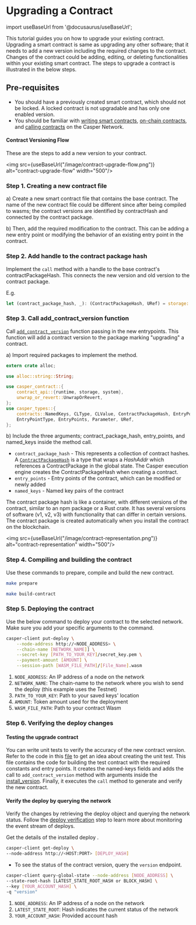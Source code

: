 # Upgrading a Contract

import useBaseUrl from '@docusaurus/useBaseUrl';


This tutorial guides you on how to upgrade your existing contract. Upgrading a smart contract is same as upgrading any other software; that it needs to add a new version including the required changes to the contract. Changes of the contract could be adding, editing, or deleting functionalities within your existing smart contract. The steps to upgrade a contract is illustrated in the below steps.

## Pre-requisites
- You should have a previously created smart contract, which should not be locked. A locked contract is not upgradable and has only one enabled version.
- You should be familiar with [writing smart contracts](./writing-contracts), [on-chain contracts](/dapp-dev-guide/on-chain-contracts/), and [calling contracts](/dapp-dev-guide/calling-contracts) on the Casper Network.


#### Contract Versioning Flow

These are the steps to add a new version to your contract.

<img src={useBaseUrl("/image/contract-upgrade-flow.png")} alt="contract-upgrade-flow" width="500"/>

### Step 1. Creating a new contract file 
a) Create a new smart contract file that contains the base contract. The name of the new contract file could be different since after being compiled to wasms; the contract versions are identified by contractHash and connected by the contract package.

b) Then, add the required modification to the contract. This can be adding a new entry point or modifying the behavior of an existing entry point in the contract.

### Step 2. Add handle to the contract package hash
Implement the `call` method with a handle to the base contract's contractPackageHash. This connects the new version and old version to the contract package. 

   E.g.
```rust
let (contract_package_hash, _): (ContractPackageHash, URef) = storage::create_contract_package_at_hash();
```

### Step 3. Call add_contract_version function

Call [`add_contract_version`](https://github.com/casper-network/casper-node/blob/18571e0c22d7918a953f497649b733151cfb3c3c/smart_contracts/contracts/client/counter-define/src/main.rs#L78-L79) function passing in the new entrypoints. This function will add a contract version to the package marking "upgrading" a contract.

a) Import required packages to implement the method.
```rust
extern crate alloc;

use alloc::string::String;

use casper_contract::{
    contract_api::{runtime, storage, system},
    unwrap_or_revert::UnwrapOrRevert,
};
use casper_types::{
    contracts::NamedKeys, CLType, CLValue, ContractPackageHash, EntryPoint, EntryPointAccess,
    EntryPointType, EntryPoints, Parameter, URef,
};
```

b) Include the three arguments; contract_package_hash, entry_points, and named_keys inside the method call.
  - `contract_package_hash` - This represents a collection of contract hashes. A [`ContractPackageHash`](/dapp-dev-guide/understanding-hash-types#hash-and-key-explanations) is a type that wraps a *HashAddr* which references a ContractPackage in the global state. The Casper execution engine creates the ContractPackageHash when creating a contract.
  - `entry_points` - Entry points of the contract, which can be modified or newly added
  - `named_keys` - Named key pairs of the contract

The contract package hash is like a container, with different versions of the contract, similar to an npm package or a Rust crate. It has several versions of software (v1, v2, v3) with functionality that can differ in certain versions. The contract package is created automatically when you install the contract on the blockchain. 

<img src={useBaseUrl("/image/contract-representation.png")} alt="contract-representation" width="500"/>

### Step 4. Compiling and building the contract
Use these commands to prepare, compile and build the new contract.

```bash
make prepare

make build-contract
```

### Step 5. Deploying the contract 

Use the below command to deploy your contract to the selected network. Make sure you add your specific arguments to the command. 

```bash
casper-client put-deploy \
    --node-address http://<NODE_ADDRESS> \
    --chain-name [NETWORK_NAME]] \
    --secret-key [PATH_TO_YOUR_KEY]/secret_key.pem \
    --payment-amount [AMOUNT] \
    --session-path [WASM_FILE_PATH]/[File_Name].wasm
```

1. `NODE_ADDRESS`: An IP address of a node on the network
2. `NETWORK_NAME`: The chain-name to the network where you wish to send the deploy (this example uses the Testnet)
3. `PATH_TO_YOUR_KEY`: Path to your saved keys' location
4. `AMOUNT`: Token amount used for the deployment
5. `WASM_FILE_PATH`: Path to your contract Wasm 

### Step 6. Verifying the deploy changes 

#### Testing the upgrade contract 
You can write unit tests to verify the accuracy of the new contract version. Refer to the code in this [file](https://github.com/casper-network/casper-node/blob/dev/smart_contracts/contracts/test/contract-context/src/main.rs) to get an idea about creating the unit test. This file contains the code for building the test contract with the required constants and entry points. It creates the named-keys fields and adds the call to `add_contract_version` method with arguments inside the [install_version](https://github.com/casper-network/casper-node/blob/18571e0c22d7918a953f497649b733151cfb3c3c/smart_contracts/contracts/test/contract-context/src/main.rs#L152-L163). Finally, it executes the `call` method to generate and verify the new contract.

#### Verify the deploy by querying the network
Verify the changes by retrieving the deploy object and querying the network status. Follow the [deploy verification](/dapp-dev-guide/on-chain-contracts/#monitoring-the-event-stream-for-deploys) step to learn more about monitoring the event stream of deploys.

Get the details of the installed deploy .

```bash
casper-client get-deploy \
--node-address http://<HOST:PORT> [DEPLOY_HASH]
```

- To see the status of the contract version, query the `version` endpoint.

```bash
casper-client query-global-state --node-address [NODE_ADDRESS] \
--state-root-hash [LATEST_STATE_ROOT_HASH or BLOCK_HASH] \
--key [YOUR_ACCOUNT_HASH] \
-q "version"
```

1. `NODE_ADDRESS`: An IP address of a node on the network
2. `LATEST_STATE_ROOT`: Hash indicates the current status of the network
3. `YOUR_ACCOUNT_HASH`: Provided account hash


